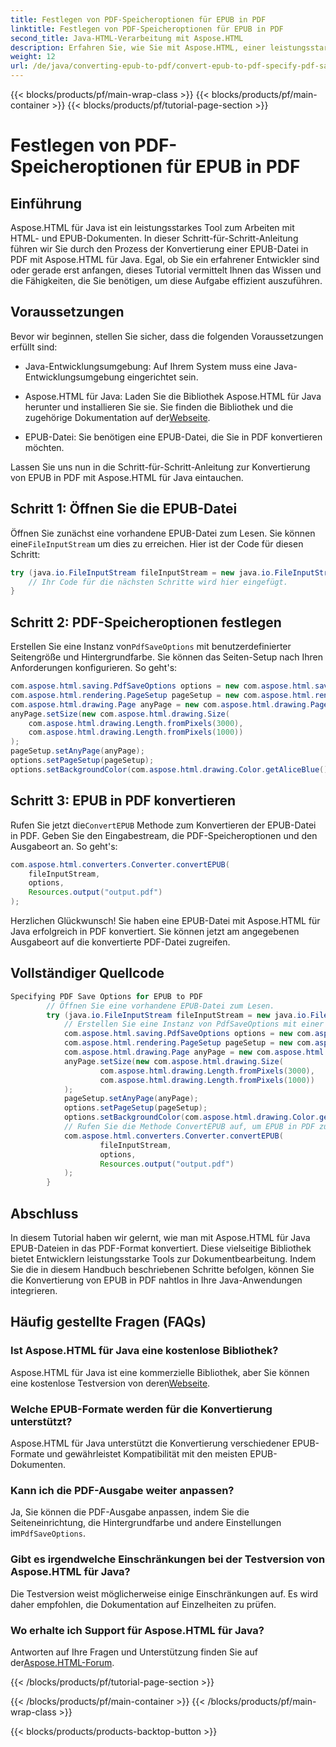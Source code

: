 ```yaml
---
title: Festlegen von PDF-Speicheroptionen für EPUB in PDF
linktitle: Festlegen von PDF-Speicheroptionen für EPUB in PDF
second_title: Java-HTML-Verarbeitung mit Aspose.HTML
description: Erfahren Sie, wie Sie mit Aspose.HTML, einer leistungsstarken HTML-Bearbeitungsbibliothek, EPUB in Java in PDF konvertieren.
weight: 12
url: /de/java/converting-epub-to-pdf/convert-epub-to-pdf-specify-pdf-save-options/
---
```


{{< blocks/products/pf/main-wrap-class >}}
{{< blocks/products/pf/main-container >}}
{{< blocks/products/pf/tutorial-page-section >}}

# Festlegen von PDF-Speicheroptionen für EPUB in PDF


## Einführung

Aspose.HTML für Java ist ein leistungsstarkes Tool zum Arbeiten mit HTML- und EPUB-Dokumenten. In dieser Schritt-für-Schritt-Anleitung führen wir Sie durch den Prozess der Konvertierung einer EPUB-Datei in PDF mit Aspose.HTML für Java. Egal, ob Sie ein erfahrener Entwickler sind oder gerade erst anfangen, dieses Tutorial vermittelt Ihnen das Wissen und die Fähigkeiten, die Sie benötigen, um diese Aufgabe effizient auszuführen.

## Voraussetzungen

Bevor wir beginnen, stellen Sie sicher, dass die folgenden Voraussetzungen erfüllt sind:

- Java-Entwicklungsumgebung: Auf Ihrem System muss eine Java-Entwicklungsumgebung eingerichtet sein.

-  Aspose.HTML für Java: Laden Sie die Bibliothek Aspose.HTML für Java herunter und installieren Sie sie. Sie finden die Bibliothek und die zugehörige Dokumentation auf der[Webseite](https://releases.aspose.com/html/java/).

- EPUB-Datei: Sie benötigen eine EPUB-Datei, die Sie in PDF konvertieren möchten.

Lassen Sie uns nun in die Schritt-für-Schritt-Anleitung zur Konvertierung von EPUB in PDF mit Aspose.HTML für Java eintauchen.

## Schritt 1: Öffnen Sie die EPUB-Datei

 Öffnen Sie zunächst eine vorhandene EPUB-Datei zum Lesen. Sie können eine`FileInputStream` um dies zu erreichen. Hier ist der Code für diesen Schritt:

```java
try (java.io.FileInputStream fileInputStream = new java.io.FileInputStream(Resources.input("input.epub"))) {
    // Ihr Code für die nächsten Schritte wird hier eingefügt.
}
```

## Schritt 2: PDF-Speicheroptionen festlegen

 Erstellen Sie eine Instanz von`PdfSaveOptions` mit benutzerdefinierter Seitengröße und Hintergrundfarbe. Sie können das Seiten-Setup nach Ihren Anforderungen konfigurieren. So geht's:

```java
com.aspose.html.saving.PdfSaveOptions options = new com.aspose.html.saving.PdfSaveOptions();
com.aspose.html.rendering.PageSetup pageSetup = new com.aspose.html.rendering.PageSetup();
com.aspose.html.drawing.Page anyPage = new com.aspose.html.drawing.Page();
anyPage.setSize(new com.aspose.html.drawing.Size(
    com.aspose.html.drawing.Length.fromPixels(3000),
    com.aspose.html.drawing.Length.fromPixels(1000))
);
pageSetup.setAnyPage(anyPage);
options.setPageSetup(pageSetup);
options.setBackgroundColor(com.aspose.html.drawing.Color.getAliceBlue());
```

## Schritt 3: EPUB in PDF konvertieren

 Rufen Sie jetzt die`ConvertEPUB` Methode zum Konvertieren der EPUB-Datei in PDF. Geben Sie den Eingabestream, die PDF-Speicheroptionen und den Ausgabeort an. So geht's:

```java
com.aspose.html.converters.Converter.convertEPUB(
    fileInputStream,
    options,
    Resources.output("output.pdf")
);
```

Herzlichen Glückwunsch! Sie haben eine EPUB-Datei mit Aspose.HTML für Java erfolgreich in PDF konvertiert. Sie können jetzt am angegebenen Ausgabeort auf die konvertierte PDF-Datei zugreifen.

## Vollständiger Quellcode
```java
Specifying PDF Save Options for EPUB to PDF
        // Öffnen Sie eine vorhandene EPUB-Datei zum Lesen.
        try (java.io.FileInputStream fileInputStream = new java.io.FileInputStream(Resources.input("input.epub"))) {
            // Erstellen Sie eine Instanz von PdfSaveOptions mit einer benutzerdefinierten Seitengröße und einer Hintergrundfarbe.
            com.aspose.html.saving.PdfSaveOptions options = new com.aspose.html.saving.PdfSaveOptions();
            com.aspose.html.rendering.PageSetup pageSetup = new com.aspose.html.rendering.PageSetup();
            com.aspose.html.drawing.Page anyPage = new com.aspose.html.drawing.Page();
            anyPage.setSize(new com.aspose.html.drawing.Size(
                    com.aspose.html.drawing.Length.fromPixels(3000),
                    com.aspose.html.drawing.Length.fromPixels(1000))
            );
            pageSetup.setAnyPage(anyPage);
            options.setPageSetup(pageSetup);
            options.setBackgroundColor(com.aspose.html.drawing.Color.getAliceBlue());
            // Rufen Sie die Methode ConvertEPUB auf, um EPUB in PDF zu konvertieren.
            com.aspose.html.converters.Converter.convertEPUB(
                    fileInputStream,
                    options,
                    Resources.output("output.pdf")
            );
        }
```


## Abschluss

In diesem Tutorial haben wir gelernt, wie man mit Aspose.HTML für Java EPUB-Dateien in das PDF-Format konvertiert. Diese vielseitige Bibliothek bietet Entwicklern leistungsstarke Tools zur Dokumentbearbeitung. Indem Sie die in diesem Handbuch beschriebenen Schritte befolgen, können Sie die Konvertierung von EPUB in PDF nahtlos in Ihre Java-Anwendungen integrieren.

## Häufig gestellte Fragen (FAQs)

### Ist Aspose.HTML für Java eine kostenlose Bibliothek?
 Aspose.HTML für Java ist eine kommerzielle Bibliothek, aber Sie können eine kostenlose Testversion von deren[Webseite](https://releases.aspose.com/).

### Welche EPUB-Formate werden für die Konvertierung unterstützt?
Aspose.HTML für Java unterstützt die Konvertierung verschiedener EPUB-Formate und gewährleistet Kompatibilität mit den meisten EPUB-Dokumenten.

### Kann ich die PDF-Ausgabe weiter anpassen?
 Ja, Sie können die PDF-Ausgabe anpassen, indem Sie die Seiteneinrichtung, die Hintergrundfarbe und andere Einstellungen im`PdfSaveOptions`.

### Gibt es irgendwelche Einschränkungen bei der Testversion von Aspose.HTML für Java?
Die Testversion weist möglicherweise einige Einschränkungen auf. Es wird daher empfohlen, die Dokumentation auf Einzelheiten zu prüfen.

### Wo erhalte ich Support für Aspose.HTML für Java?
Antworten auf Ihre Fragen und Unterstützung finden Sie auf der[Aspose.HTML-Forum](https://forum.aspose.com/).

{{< /blocks/products/pf/tutorial-page-section >}}

{{< /blocks/products/pf/main-container >}}
{{< /blocks/products/pf/main-wrap-class >}}

{{< blocks/products/products-backtop-button >}}
